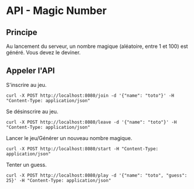 # API - Magic Number

## Principe
Au lancement du serveur, un nombre magique (aléatoire, entre 1 et 100) est généré. Vous devez le deviner.

## Appeler l'API
S'inscrire au jeu.
```curl
curl -X POST http://localhost:8080/join -d '{"name": "toto"}' -H "Content-Type: application/json"
```

Se désinscrire au jeu.
```curl
curl -X POST http://localhost:8080/leave -d '{"name": "toto"}' -H "Content-Type: application/json"
```

Lancer le jeu/Générer un nouveau nombre magique.
```curl
curl -X POST http://localhost:8080/start -H "Content-Type: application/json"
```

Tenter un guess.
```curl
curl -X POST http://localhost:8080/play -d '{"name": "toto", "guess": 25}' -H "Content-Type: application/json"
```

